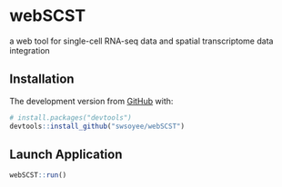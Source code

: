 # webSCST

 a web tool for single-cell RNA-seq data and spatial transcriptome data integration 

## Installation

The development version from [GitHub](https://github.com/) with:

```r
# install.packages("devtools")
devtools::install_github("swsoyee/webSCST")
```

## Launch Application

```r
webSCST::run()
```

